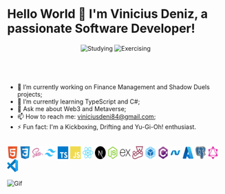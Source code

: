 <h1 style="display:flex; justify-content: center">
  Hello World 👋 I'm Vinicius Deniz, a passionate Software Developer!
</h1>
                               
<header style="display: inline_block">
  <img align="center" alt="Studying" height="270" width="49.5%" src="https://i.imgur.com/Roz986j.gif">
  <img align="center" alt="Exercising" height="270" width="49.5%" src="https://media1.giphy.com/media/GbIwskRsr94d8UV1KC/giphy.gif?cid=ecf05e47e6rtsfno5yjtdwb8lhr6ea5usikr6zyxefmger9n&ep=v1_gifs_related&rid=giphy.gif&ct=g">
 <br/>
 <br/>
</header>


- 🔭 I’m currently working on Finance Management and Shadow Duels projects;
- 🌱 I’m currently learning TypeScript and C#;
- 💬 Ask me about Web3 and Metaverse;
- 📫 How to reach me: viniciusdeni84@gmail.com;
- ⚡ Fun fact: I'm a Kickboxing, Drifting and Yu-Gi-Oh! enthusiast.
  
<section style="display: inline_block"><br>
  <img align="center" alt="HTML" height="30" width="5%" src="https://raw.githubusercontent.com/devicons/devicon/master/icons/html5/html5-original.svg">
  <img align="center" alt="CSS" height="30" width="5%" src="https://raw.githubusercontent.com/devicons/devicon/master/icons/css3/css3-original.svg">
  <img align="center" alt="SASS" height="30" width="5%" src="https://raw.githubusercontent.com/devicons/devicon/master/icons/sass/sass-original.svg">
  <img align="center" alt="TailwindCSS" height="30" width="5%" src="https://raw.githubusercontent.com/devicons/devicon/master/icons/tailwindcss/tailwindcss-plain.svg">
  <img align="center" alt="TypeScript" height="30" width="5%" src="https://raw.githubusercontent.com/devicons/devicon/master/icons/typescript/typescript-plain.svg">
  <img align="center" alt="JavaScript" height="30" width="5%" src="https://raw.githubusercontent.com/devicons/devicon/master/icons/javascript/javascript-plain.svg">
  <img align="center" alt="React" height="30" width="5%" src="https://raw.githubusercontent.com/devicons/devicon/master/icons/react/react-original.svg">
  <img align="center" alt="Next" height="30" width="5%" src="https://raw.githubusercontent.com/devicons/devicon/master/icons/nextjs/nextjs-original.svg">
  <img align="center" alt="Node" height="30" width="5%" src="https://raw.githubusercontent.com/devicons/devicon/master/icons/nodejs/nodejs-original.svg">
  <img align="center" alt="Express" height="30" width="5%" src="https://raw.githubusercontent.com/devicons/devicon/master/icons/express/express-original.svg">
  <img align="center" alt="Jest" height="30" width="5%" src="https://raw.githubusercontent.com/devicons/devicon/master/icons/jest/jest-plain.svg">
  <img align="center" alt="WebPack" height="30" width="5%" src="https://raw.githubusercontent.com/devicons/devicon/master/icons/webpack/webpack-original.svg">
  <img align="center" alt="CSharp" height="30" width="5%" src="https://raw.githubusercontent.com/devicons/devicon/master/icons/csharp/csharp-original.svg">
  <img align="center" alt="DotNet" height="30" width="5%" src="https://raw.githubusercontent.com/devicons/devicon/master/icons/dot-net/dot-net-original.svg">
  <img align="center" alt="Azure" height="30" width="5%" src="https://raw.githubusercontent.com/devicons/devicon/master/icons/azure/azure-original.svg">
  <img align="center" alt="PostgreSQL" height="30" width="5%" src="https://raw.githubusercontent.com/devicons/devicon/master/icons/postgresql/postgresql-original.svg">
  <img align="center" alt="GraphQL" height="30" width="5%" src="https://raw.githubusercontent.com/devicons/devicon/master/icons/graphql/graphql-plain.svg">
  <img align="center" alt="VSCode" height="30" width="5%" src="https://raw.githubusercontent.com/devicons/devicon/master/icons/vscode/vscode-original.svg">
</section>

<footer> 
  <br/>
  <img align="center" alt="Gif" height="270" width="100%" src="https://i.imgur.com/9efeaJL.gif">
</footer>
